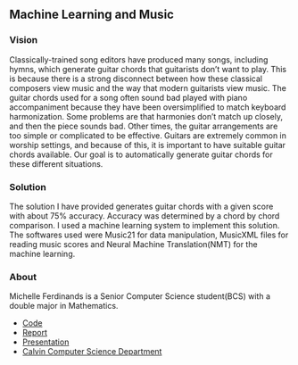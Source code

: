 ## Machine Learning and Music

### Vision

  Classically-trained song editors have produced many songs, including hymns, which generate guitar chords 
that guitarists don’t want to play. This is because there is a strong disconnect between how these classical composers 
view music and the way that modern guitarists view music. The guitar chords used for a song often sound bad played 
with piano accompaniment because they have been oversimplified to match keyboard harmonization. Some problems 
are that harmonies don’t match up closely, and then the piece sounds bad. Other times, the guitar arrangements are 
too simple or complicated to be effective. Guitars are extremely common in worship settings, and because of this, it 
is important to have suitable guitar chords available. Our goal is to automatically generate guitar chords for these 
different situations.


### Solution

  The solution I have provided generates guitar chords with a given score with about 75% accuracy. Accuracy was 
determined by a chord by chord comparison. I used a machine learning system to implement this solution. The softwares
used were Music21 for data manipulation, MusicXML files for reading music scores and Neural Machine Translation(NMT) 
for the machine learning.


### About

Michelle Ferdinands is a Senior Computer Science student(BCS) with a double major in Mathematics.

- [Code](https://github.com/hplantin/guitar_chords/)
- [Report](https://docs.google.com/document/d/1qNNnLn1cSP5r-iDRHDZpElJvvTAwiN_TPqrGuTKB3gE/edit#)
- [Presentation](https://docs.google.com/presentation/d/1z3kbiFpjB709BOqNzh3NurjnqQSbewaM/edit#slide=id.p1)
- [Calvin Computer Science Department](https://computing.calvin.edu/)




